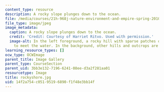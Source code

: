 ```yaml
---
content_type: resource
description: A rocky slope plunges down to the ocean.
file: /media/courses/21h-968j-nature-environment-and-empire-spring-2010/14f2a754c05195196890f1f48e3bb14f_rockyshore.jpg
file_type: image/jpeg
image_metadata:
  caption: A rocky slope plunges down to the ocean.
  credit: 'Credit: Courtesy of Harriet Ritvo. Used with permission.'
  image-alt: In the left foreground, a rocky hill with sparse patches of shrubs slopes
    to meet the water. In the background, other hills and outcrops are visible.
learning_resource_types: []
ocw_type: OCWImage
parent_title: Image Gallery
parent_type: CourseSection
parent_uid: 3bb3e132-7196-6241-08ee-d3a2f281aa01
resourcetype: Image
title: rockyshore.jpg
uid: 14f2a754-c051-9519-6890-f1f48e3bb14f
---
```

